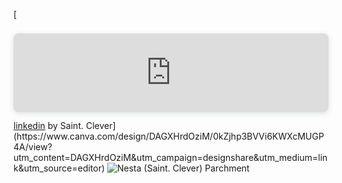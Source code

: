 <a href="https://linkedin.com/in/parchment/" target="_blank" rel="noreferrer">

[  <div style="position: relative; width: 100%; height: 0; padding-top: 25.0000%;
 padding-bottom: 0; box-shadow: 0 2px 8px 0 rgba(63,69,81,0.16); margin-top: 1.6em; margin-bottom: 0.9em; overflow: hidden;
 border-radius: 8px; will-change: transform;">
  <iframe loading="lazy" style="position: absolute; width: 100%; height: 100%; top: 0; left: 0; border: none; padding: 0;margin: 0;"
    src="https://www.canva.com/design/DAGXHrdOziM/gpvz87gBz9M7rvUUgGzbdw/view?embed" allowfullscreen="allowfullscreen" allow="fullscreen">
  </iframe>
</div>
<a href="https:&#x2F;&#x2F;www.canva.com&#x2F;design&#x2F;DAGXHrdOziM&#x2F;gpvz87gBz9M7rvUUgGzbdw&#x2F;view?utm_content=DAGXHrdOziM&amp;utm_campaign=designshare&amp;utm_medium=embeds&amp;utm_source=link" target="_blank" rel="noopener">linkedin</a> by Saint. Clever](https://www.canva.com/design/DAGXHrdOziM/0kZjhp3BVVi6KWXcMUGP4A/view?utm_content=DAGXHrdOziM&utm_campaign=designshare&utm_medium=link&utm_source=editor)

  <img src="https://media.licdn.com/dms/image/v2/D4E16AQEFdCIG4t5P9A/profile-displaybackgroundimage-shrink_350_1400/profile-displaybackgroundimage-shrink_350_1400/0/1702406210655?e=1731542400&v=beta&t=Rm896UNVZd50G-uNO0qzpIg9AJXHNTnVciSTUgs13fM" alt="Nesta (Saint. Clever) Parchment">
</a>
